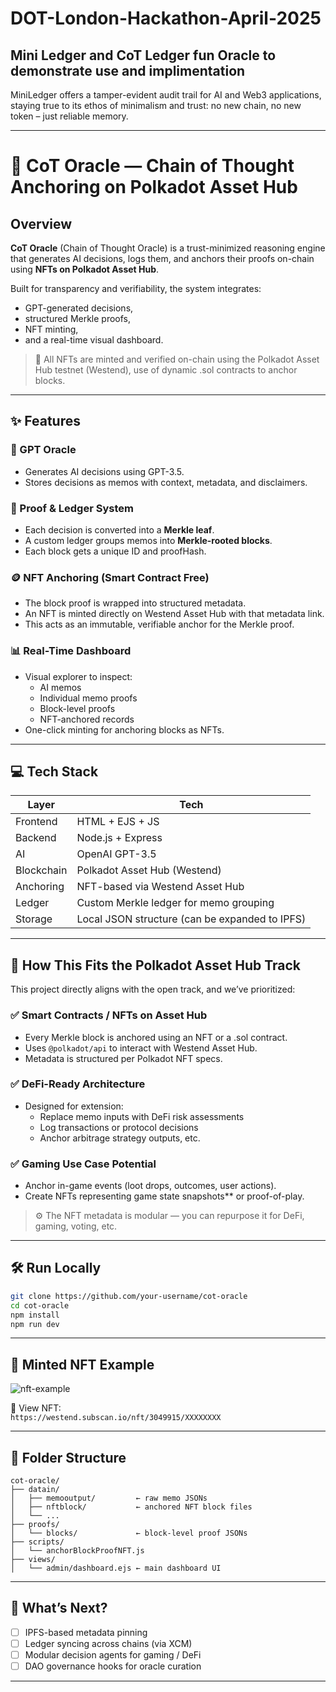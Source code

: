 # DOT-London-Hackathon-April-2025

Mini Ledger and CoT Ledger fun Oracle to demonstrate use and implimentation
--- 

MiniLedger offers a tamper-evident audit trail for AI and Web3 applications, staying true to its ethos of minimalism and trust: no new chain, no new token – just reliable memory.

---

# 🧠 CoT Oracle — Chain of Thought Anchoring on Polkadot Asset Hub

## Overview

**CoT Oracle** (Chain of Thought Oracle) is a trust-minimized reasoning engine that generates AI decisions, logs them, and anchors their proofs on-chain using **NFTs on Polkadot Asset Hub**.

Built for transparency and verifiability, the system integrates:
- GPT-generated decisions,
- structured Merkle proofs,
- NFT minting,
- and a real-time visual dashboard.

> 🔐 All NFTs are minted and verified on-chain using the Polkadot Asset Hub testnet (Westend), use of dynamic .sol contracts to anchor blocks.

---

## ✨ Features

### 🧠 GPT Oracle
- Generates AI decisions using GPT-3.5.
- Stores decisions as memos with context, metadata, and disclaimers.

### 🧾 Proof & Ledger System
- Each decision is converted into a **Merkle leaf**.
- A custom ledger groups memos into **Merkle-rooted blocks**.
- Each block gets a unique ID and proofHash.

### 🪙 NFT Anchoring (Smart Contract Free)
- The block proof is wrapped into structured metadata.
- An NFT is minted directly on Westend Asset Hub with that metadata link.
- This acts as an immutable, verifiable anchor for the Merkle proof.

### 📊 Real-Time Dashboard
- Visual explorer to inspect:
  - AI memos
  - Individual memo proofs
  - Block-level proofs
  - NFT-anchored records
- One-click minting for anchoring blocks as NFTs.

---

## 💻 Tech Stack

| Layer | Tech |
|-------|------|
| Frontend | HTML + EJS + JS |
| Backend | Node.js + Express |
| AI | OpenAI GPT-3.5 |
| Blockchain | Polkadot Asset Hub (Westend) |
| Anchoring | NFT-based via Westend Asset Hub |
| Ledger | Custom Merkle ledger for memo grouping |
| Storage | Local JSON structure (can be expanded to IPFS) |

---

## 🧩 How This Fits the Polkadot Asset Hub Track

This project directly aligns with the open track, and we’ve prioritized:

### ✅ Smart Contracts / NFTs on Asset Hub
- Every Merkle block is anchored using an NFT or a .sol contract.
- Uses `@polkadot/api` to interact with Westend Asset Hub.
- Metadata is structured per Polkadot NFT specs.

### ✅ DeFi-Ready Architecture
- Designed for extension:
  - Replace memo inputs with DeFi risk assessments
  - Log transactions or protocol decisions
  - Anchor arbitrage strategy outputs, etc.

### ✅ Gaming Use Case Potential
- Anchor in-game events (loot drops, outcomes, user actions).
- Create NFTs representing game state snapshots** or proof-of-play.

> ⚙️ The NFT metadata is modular — you can repurpose it for DeFi, gaming, voting, etc.

---

## 🛠️ Run Locally

```bash
git clone https://github.com/your-username/cot-oracle
cd cot-oracle
npm install
npm run dev
```

---

## 🧪 Minted NFT Example

![nft-example](https://subscan.io/nft_example.png)

🔗 View NFT:  
`https://westend.subscan.io/nft/3049915/XXXXXXXX`

---

## 📁 Folder Structure

```
cot-oracle/
├── datain/
│   ├── memooutput/         ← raw memo JSONs
│   ├── nftblock/           ← anchored NFT block files
│   └── ...
├── proofs/
│   └── blocks/             ← block-level proof JSONs
├── scripts/
│   └── anchorBlockProofNFT.js
├── views/
│   └── admin/dashboard.ejs ← main dashboard UI
```

---

## 🚀 What’s Next?

- [ ] IPFS-based metadata pinning  
- [ ] Ledger syncing across chains (via XCM)  
- [ ] Modular decision agents for gaming / DeFi  
- [ ] DAO governance hooks for oracle curation

---

